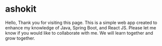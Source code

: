 # ashokit
Hello, 
Thank you for visiting this page. This is a simple web app created to enhance my knowledge of Java, Spring Boot, and React JS.
Please let me know if you would like to collaborate with me. We will learn together and grow together.
